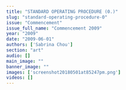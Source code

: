 ```yaml
---
title: "STANDARD OPERATING PROCEDURE (0.)"
slug: "standard-operating-procedure-0"
issue: "Commencement"
issue_full_name: "Commencement 2009"
year: "2009"
date: "2009-06-01"
authors: ['Sabrina Chou']
section: "art"
audio: []
main_image: ""
banner_image: ""
images: ['screenshot20180501at85247pm.png']
videos: []
---
```

